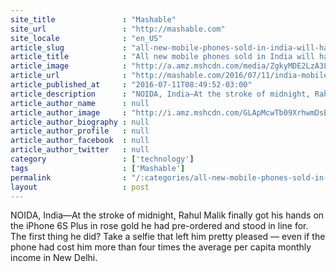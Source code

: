 ```yaml
---
site_title               : "Mashable"
site_url                 : "http://mashable.com"
site_locale              : "en_US"
article_slug             : "all-new-mobile-phones-sold-in-india-will-have-panic-buttons-from-2017"
article_title            : "All new mobile phones sold in India will have panic buttons from 2017"
article_image            : "http://a.amz.mshcdn.com/media/ZgkyMDE2LzA3LzExLzNjL0FQXzkzNzg5OTQzMzc0MC41ODUzYy5qcGcKcAl0aHVtYgkxMjAweDYzMAplCWpwZw/76f16e3b/324/AP_937899433740.jpg"
article_url              : "http://mashable.com/2016/07/11/india-mobile-phones-panic-buttons/"
article_published_at     : "2016-07-11T08:49:52-03:00"
article_description      : "NOIDA, India—At the stroke of midnight, Rahul Malik finally got his hands on the iPhone 6S Plus in rose gold he had pre-ordered and stood in line for. The first thing he did? Take a selfie that left him pretty pleased — even if the phone had cost him more than four times the average per capita monthly income in New Delhi."
article_author_name      : null
article_author_image     : "http://i.amz.mshcdn.com/GLApMcwTb09XrhwmDsEhXTHOo2I=/90x90/2016%2F06%2F29%2Fe5%2Fhttpsd2mhye01h4nj2n.cloudfront.netmediaZgkyMDE1LzEw.8a646.jpg"
article_author_biography : null
article_author_profile   : null
article_author_facebook  : null
article_author_twitter   : null
category                 : ['technology']
tags                     : ['Mashable']
permalink                : "/:categories/all-new-mobile-phones-sold-in-india-will-have-panic-buttons-from-2017/"
layout                   : post
---
```


NOIDA, India—At the stroke of midnight, Rahul Malik finally got his hands on the iPhone 6S Plus in rose gold he had pre-ordered and stood in line for. The first thing he did? Take a selfie that left him pretty pleased — even if the phone had cost him more than four times the average per capita monthly income in New Delhi.
